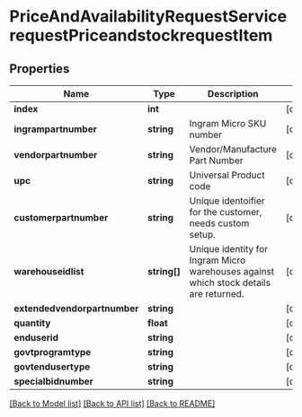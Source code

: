 # PriceAndAvailabilityRequestServicerequestPriceandstockrequestItem

## Properties
Name | Type | Description | Notes
------------ | ------------- | ------------- | -------------
**index** | **int** |  | [optional] 
**ingrampartnumber** | **string** | Ingram Micro SKU number | [optional] 
**vendorpartnumber** | **string** | Vendor/Manufacture Part Number | [optional] 
**upc** | **string** | Universal Product code | [optional] 
**customerpartnumber** | **string** | Unique identoifier for the customer, needs custom setup. | [optional] 
**warehouseidlist** | **string[]** | Unique identity for Ingram Micro warehouses against which stock details are returned. | [optional] 
**extendedvendorpartnumber** | **string** |  | [optional] 
**quantity** | **float** |  | [optional] 
**enduserid** | **string** |  | [optional] 
**govtprogramtype** | **string** |  | [optional] 
**govtendusertype** | **string** |  | [optional] 
**specialbidnumber** | **string** |  | [optional] 

[[Back to Model list]](../../README.md#documentation-for-models) [[Back to API list]](../../README.md#documentation-for-api-endpoints) [[Back to README]](../../README.md)

